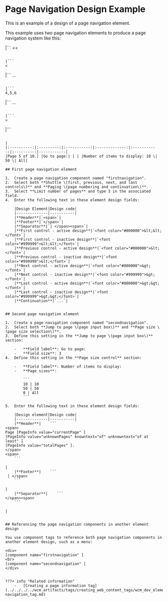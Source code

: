 # Page Navigation Design Example

This is an example of a design of a page navigation element.

This example uses two page navigation elements to produce a page navigation system like this:

|```
<<
```

|```
<
```

|```
...
```

|```
4,5,6
```

|```
...
```

|```
>
```

|```
>>
```

|
|:----------:|:---------:|:-----------:|:-------------:|:-----------:|:---------:|------------|
|Page 5 of 10.| |Go to page:| | | |Number of items to display: 10 \| 50 \| All|

## First page navigation element

1.  Create a page navigation component named "firstnavigation".
2.  Select both **Shuttle \(first, previous, next, and last controls\)** and **Paging \(page numbering and continuation\)**.
3.  Select **Limit number of pages** and type 3 in the associated field.
4.  Enter the following text in these element design fields:

    |Design Element|Design code|
    |--------------|-----------|
    |**Header**|`<span>`|
    |**Footer**|`</span>`|
    |**Separator**|`| </span><span>`|
    |**First control - active design**|`<font color="#000000">&lt;&lt;</font>`|
    |**First control - inactive design**|`<font color="#999999">&lt;&lt;</font>`|
    |**Previous control - active design**|`<font color="#000000">&lt;</font>`|
    |**Previous control - inactive design**|`<font color="#999999">&lt;</font>`|
    |**Next control - active design**|`<font color="#000000">&gt;</font>`|
    |**Next control - inactive design**|`<font color="#999999">&gt;</font>`|
    |**Last control - active design**|`<font color="#000000">&gt;&gt;</font>`|
    |**Last control - inactive design**|`<font color="#999999">&gt;&gt;</font>`|
    |**Continuation**|`...`|


## Second page navigation element

1.  Create a page navigation component named "secondnavigation".
2.  Select both **Jump to page \(page input box\)** and **Page size \(page size selection\)**.
3.  Define this setting in the **Jump to page \(page input box\)** section:

    -   **Field label**: Go to page:
    -   **Field size**: 3
4.  Define this setting in the **Page size control** section:

    -   **Field label**: Number of items to display:
    -   **Page sizes**:

        ```
        10 | 10
        50 | 50
        0 | All
        ```

5.  Enter the following text in these element design fields:

    |Design element|Design code|
    |--------------|-----------|
    |**Header**|    ```
<span>
Page [PageInfo value="currentPage" ]
[PageInfo value="unknownPages" knowntext="of" unknowntext="of at least" ]
[PageInfo value="totalPages" ].
</span>
<span>
    ```

|
    |**Footer**|    ```
 | </span>
    ```

|
    |**Separator**|    ```
</span><span>
    ```

|


## Referencing the page navigation components in another element design

You use component tags to reference both page navigation components in another element design, such as a menu:

```
    <div>
    [component name="firstnavigation" ]
    <br>
    [component name="secondnavigation" ]
    </div>
```

???+ info "Related information" 
    -   [Creating a page information tag](../../../../wcm_artifacts/tags/creating_web_content_tags/wcm_dev_elements_page-navigation_tag.md)


